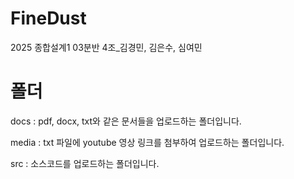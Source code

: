 # FineDust
2025 종합설계1 03분반 4조_김경민, 김은수, 심여민

# 폴더
docs : pdf, docx, txt와 같은 문서들을 업로드하는 폴더입니다.

media : txt 파일에 youtube 영상 링크를 첨부하여 업로드하는 폴더입니다.

src : 소스코드를 업로드하는 폴더입니다.